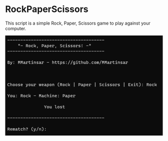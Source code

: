 # RockPaperScissors

This script is a simple Rock, Paper, Scissors game to play against your computer.

![RockPaperScissors1](/info/images/RockPaperScissors1.png)